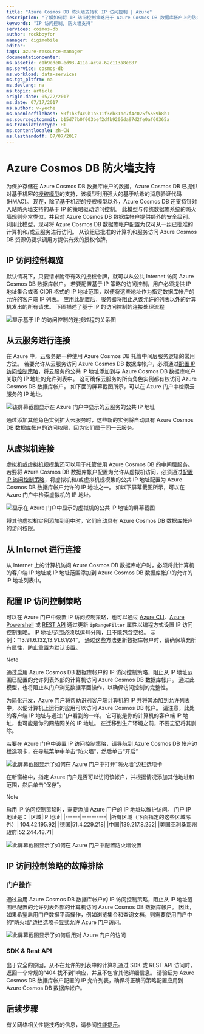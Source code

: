 ```yaml
---
title: "Azure Cosmos DB 防火墙支持和 IP 访问控制 | Azure"
description: "了解如何将 IP 访问控制策略用于 Azure Cosmos DB 数据库帐户上的防火墙支持。"
keywords: "IP 访问控制, 防火墙支持"
services: cosmos-db
author: rockboyfor
manager: digimobile
editor: 
tags: azure-resource-manager
documentationcenter: 
ms.assetid: c1b9ede0-ed93-411a-ac9a-62c113a8e887
ms.service: cosmos-db
ms.workload: data-services
ms.tgt_pltfrm: na
ms.devlang: na
ms.topic: article
origin.date: 05/22/2017
ms.date: 07/17/2017
ms.author: v-yeche
ms.openlocfilehash: 50f1b3f4c9b1a511f3eb31bc7f4c025f5559b8b1
ms.sourcegitcommit: b15d77b0f003bef2dfb9206da97d2fe0af60365a
ms.translationtype: HT
ms.contentlocale: zh-CN
ms.lasthandoff: 07/07/2017
---
```

# Azure Cosmos DB 防火墙支持
<a id="azure-cosmos-db-firewall-support" class="xliff"></a>
为保护存储在 Azure Cosmos DB 数据库帐户的数据，Azure Cosmos DB 已提供对基于机密的[授权模型](https://msdn.microsoft.com/zh-cn/library/azure/dn783368.aspx)的支持，该模型利用强大的基于哈希的消息验证代码 (HMAC)。 现在，除了基于机密的授权模型以外，Azure Cosmos DB 还支持针对入站防火墙支持的基于 IP 的策略驱动访问控制。 此模型与传统数据库系统的防火墙规则非常类似，并且对 Azure Cosmos DB 数据库帐户提供额外的安全级别。 利用此模型，现可将 Azure Cosmos DB 数据库帐户配置为仅可从一组已批准的计算机和/或云服务进行访问。 从该组已批准的计算机和服务访问 Azure Cosmos DB 资源仍要求调用方提供有效的授权令牌。

## IP 访问控制概览
<a id="ip-access-control-overview" class="xliff"></a>
默认情况下，只要请求附带有效的授权令牌，就可以从公共 Internet 访问 Azure Cosmos DB 数据库帐户。 若要配置基于 IP 策略的访问控制，用户必须提供 IP 地址集合或者 CIDR 格式的 IP 地址范围，以便将这些地址作为指定数据库帐户的允许的客户端 IP 列表。 应用此配置后，服务器将阻止从该允许的列表以外的计算机发出的所有请求。  下图描述了基于 IP 的访问控制的连接处理流程

![显示基于 IP 的访问控制的连接过程的关系图](./media/firewall-support/firewall-support-flow.png)

## 从云服务进行连接
<a id="connections-from-cloud-services" class="xliff"></a>
在 Azure 中，云服务是一种使用 Azure Cosmos DB 托管中间层服务逻辑的常用方法。 若要允许从云服务访问 Azure Cosmos DB 数据库帐户，必须通过[配置 IP 访问控制策略](#configure-ip-policy)，将云服务的公共 IP 地址添加到与 Azure Cosmos DB 数据库帐户关联的 IP 地址的允许列表中。  这可确保云服务的所有角色实例都有权访问 Azure Cosmos DB 数据库帐户。 如下面的屏幕截图所示，可以在 Azure 门户中检索云服务的 IP 地址。

![该屏幕截图显示在 Azure 门户中显示的云服务的公共 IP 地址](./media/firewall-support/public-ip-addresses.png)

通过添加其他角色实例扩大云服务时，这些新的实例将自动具有 Azure Cosmos DB 数据库帐户的访问权限，因为它们属于同一云服务。

## 从虚拟机连接
<a id="connections-from-virtual-machines" class="xliff"></a>
[虚拟机](https://www.azure.cn/home/features/virtual-machines/)或[虚拟机规模集](../virtual-machine-scale-sets/virtual-machine-scale-sets-overview.md)还可以用于托管使用 Azure Cosmos DB 的中间层服务。  若要将 Azure Cosmos DB 数据库帐户配置为允许从虚拟机访问，必须通过[配置 IP 访问控制策略](#configure-ip-policy)，将虚拟机和/或虚拟机规模集的公共 IP 地址配置为 Azure Cosmos DB 数据库帐户允许的 IP 地址之一。 如以下屏幕截图所示，可以在 Azure 门户中检索虚拟机的 IP 地址。

![显示在 Azure 门户中显示的虚拟机的公共 IP 地址的屏幕截图](./media/firewall-support/public-ip-addresses-dns.png)

将其他虚拟机实例添加到组中时，它们自动具有 Azure Cosmos DB 数据库帐户的访问权限。

## 从 Internet 进行连接
<a id="connections-from-the-internet" class="xliff"></a>
从 Internet 上的计算机访问 Azure Cosmos DB 数据库帐户时，必须将此计算机的客户端 IP 地址或 IP 地址范围添加到 Azure Cosmos DB 数据库帐户的允许的 IP 地址列表中。 

## <a id="configure-ip-policy"></a>配置 IP 访问控制策略
可以在 Azure 门户中设置 IP 访问控制策略，也可以通过 [Azure CLI](cli-samples.md)、[Azure Powershell](powershell-samples.md) 或 [REST API](https://msdn.microsoft.com/zh-cn/library/azure/dn781481.aspx) 通过更新 `ipRangeFilter` 属性以编程方式设置 IP 访问控制策略。 IP 地址/范围必须以逗号分隔，且不能包含空格。 示例：“13.91.6.132,13.91.6.1/24”。 通过这些方法更新数据库帐户时，请确保填充所有属性，防止重置为默认设置。

> [!NOTE]
> 通过启用 Azure Cosmos DB 数据库帐户的 IP 访问控制策略，阻止从 IP 地址范围已配置的允许列表外部的计算机访问 Azure Cosmos DB 数据库帐户。 通过此模型，也将阻止从门户浏览数据平面操作，以确保访问控制的完整性。

为简化开发，Azure 门户将帮助识别客户端计算机的 IP 并将其添加到允许列表中，以便计算机上运行的应用可以访问 Azure Cosmos DB 帐户。 请注意，此处的客户端 IP 地址与通过门户看到的一样。 它可能是你的计算机的客户端 IP 地址，也可能是你的网络网关的 IP 地址。 在迁移到生产环境之前，不要忘记将其删除。

若要在 Azure 门户中设置 IP 访问控制策略，请导航到 Azure Cosmos DB 帐户边栏选项卡，在导航菜单中单击“防火墙”，然后单击“开启” 

![此屏幕截图显示了如何在 Azure 门户中打开“防火墙”边栏选项卡](./media/firewall-support/azure-portal-firewall.png)

在新窗格中，指定 Azure 门户是否可以访问该帐户，并根据情况添加其他地址和范围，然后单击“保存”。  

> [!NOTE]
> 启用 IP 访问控制策略时，需要添加 Azure 门户的 IP 地址以维护访问。 门户 IP 地址是：
> |区域|IP 地址|
> |------|----------|
> |所有区域（下面指定的这些区域除外）| 104.42.195.92|
> |德国|51.4.229.218|
> |中国|139.217.8.252|
> |美国亚利桑那州政府|52.244.48.71|
>

![此屏幕截图显示了如何在 Azure 门户中配置防火墙设置](./media/firewall-support/azure-portal-firewall-configure.png)

## IP 访问控制策略的故障排除
<a id="troubleshooting-the-ip-access-control-policy" class="xliff"></a>
### 门户操作
<a id="portal-operations" class="xliff"></a>
通过启用 Azure Cosmos DB 数据库帐户的 IP 访问控制策略，阻止从 IP 地址范围已配置的允许列表外部的计算机访问 Azure Cosmos DB 数据库帐户。 因此，如果希望启用门户数据平面操作，例如浏览集合和查询文档，则需要使用门户中的“防火墙”边栏选项卡显式允许 Azure 门户访问。 

![此屏幕截图显示了如何启用对 Azure 门户的访问](./media/firewall-support/azure-portal-access-firewall.png)

### SDK & Rest API
<a id="sdk--rest-api" class="xliff"></a>
出于安全的原因，从不在允许的列表中的计算机通过 SDK 或 REST API 访问时，返回一个常规的“404 找不到”响应，并且不包含其他详细信息。 请验证为 Azure Cosmos DB 数据库帐户配置的 IP 允许列表，确保将正确的策略配置应用到 Azure Cosmos DB 数据库帐户。

## 后续步骤
<a id="next-steps" class="xliff"></a>
有关网络相关性能技巧的信息，请参阅[性能提示](performance-tips.md)。